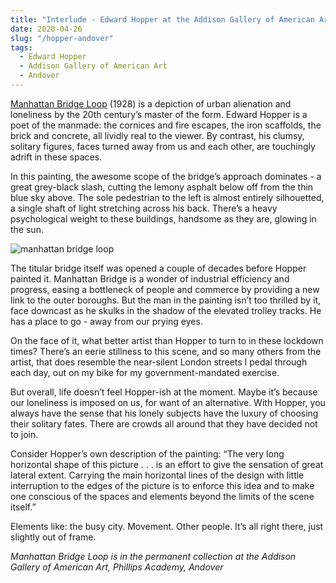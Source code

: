 ```yaml
---
title: "Interlude - Edward Hopper at the Addison Gallery of American Art"
date: 2020-04-26
slug: "/hopper-andover"
tags:
  - Edward Hopper
  - Addison Gallery of American Art
  - Andover
---
```


[Manhattan Bridge Loop](http://accessaddison.andover.edu/objects-1/info/1594.htm) (1928) is a depiction of urban alienation and loneliness by the 20th century’s master of the form. Edward Hopper is a poet of the manmade: the cornices and fire escapes, the iron scaffolds, the brick and concrete, all lividly real to the viewer. By contrast, his clumsy, solitary figures, faces turned away from us and each other, are touchingly adrift in these spaces.

In this painting, the awesome scope of the bridge’s approach dominates - a great grey-black slash, cutting the lemony asphalt below off from the thin blue sky above. The sole pedestrian to the left is almost entirely silhouetted, a single shaft of light stretching across his back. There’s a heavy psychological weight to these buildings, handsome as they are, glowing in the sun.

![manhattan bridge loop](/hopper-andover-1.jpg)

The titular bridge itself was opened a couple of decades before Hopper painted it. Manhattan Bridge is a wonder of industrial efficiency and progress, easing a bottleneck of people and commerce by providing a new link to the outer boroughs. But the man in the painting isn’t too thrilled by it, face downcast as he skulks in the shadow of the elevated trolley tracks. He has a place to go - away from our prying eyes.

On the face of it, what better artist than Hopper to turn to in these lockdown times? There’s an eerie stillness to this scene, and so many others from the artist, that does resemble the near-silent London streets I pedal through each day, out on my bike for my government-mandated exercise.

But overall, life doesn’t feel Hopper-ish at the moment. Maybe it’s because our loneliness is imposed on us, for want of an alternative. With Hopper, you always have the sense that his lonely subjects have the luxury of choosing their solitary fates. There are crowds all around that they have decided not to join.

Consider Hopper’s own description of the painting: “The very long horizontal shape of this picture . . . is an effort to give the sensation of great lateral extent. Carrying the main horizontal lines of the design with little interruption to the edges of the picture is to enforce this idea and to make one conscious of the spaces and elements beyond the limits of the scene itself.”

Elements like: the busy city. Movement. Other people. It’s all right there, just slightly out of frame.

*Manhattan Bridge Loop is in the permanent collection at the Addison Gallery of American Art, Phillips Academy, Andover*
